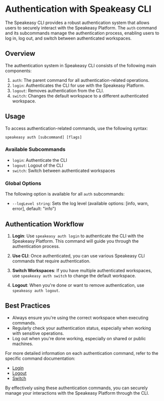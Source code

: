 

  # Authentication with Speakeasy CLI

The Speakeasy CLI provides a robust authentication system that allows users to securely interact with the Speakeasy Platform. The `auth` command and its subcommands manage the authentication process, enabling users to log in, log out, and switch between authenticated workspaces.

## Overview

The authentication system in Speakeasy CLI consists of the following main components:

1. `auth`: The parent command for all authentication-related operations.
2. `login`: Authenticates the CLI for use with the Speakeasy Platform.
3. `logout`: Removes authentication from the CLI.
4. `switch`: Changes the default workspace to a different authenticated workspace.

## Usage

To access authentication-related commands, use the following syntax:

```
speakeasy auth [subcommand] [flags]
```

### Available Subcommands

- `login`: Authenticate the CLI
- `logout`: Logout of the CLI
- `switch`: Switch between authenticated workspaces

### Global Options

The following option is available for all `auth` subcommands:

- `--logLevel string`: Sets the log level (available options: [info, warn, error], default: "info")

## Authentication Workflow

1. **Login**: Use `speakeasy auth login` to authenticate the CLI with the Speakeasy Platform. This command will guide you through the authentication process.

2. **Use CLI**: Once authenticated, you can use various Speakeasy CLI commands that require authentication.

3. **Switch Workspaces**: If you have multiple authenticated workspaces, use `speakeasy auth switch` to change the default workspace.

4. **Logout**: When you're done or want to remove authentication, use `speakeasy auth logout`.

## Best Practices

- Always ensure you're using the correct workspace when executing commands.
- Regularly check your authentication status, especially when working with sensitive operations.
- Log out when you're done working, especially on shared or public machines.

For more detailed information on each authentication command, refer to the specific command documentation:

- [Login](login.md)
- [Logout](logout.md)
- [Switch](switch.md)

By effectively using these authentication commands, you can securely manage your interactions with the Speakeasy Platform through the CLI.

  